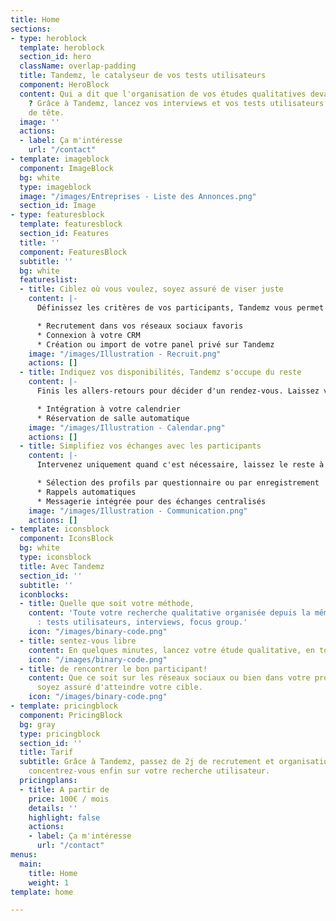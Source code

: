 ```yaml
---
title: Home
sections:
- type: heroblock
  template: heroblock
  section_id: hero
  className: overlap-padding
  title: Tandemz, le catalyseur de vos tests utilisateurs
  component: HeroBlock
  content: Qui a dit que l'organisation de vos études qualitatives devait être compliquée
    ? Grâce à Tandemz, lancez vos interviews et vos tests utilisateurs sans prise
    de tête.
  image: ''
  actions:
  - label: Ça m'intéresse
    url: "/contact"
- template: imageblock
  component: ImageBlock
  bg: white
  type: imageblock
  image: "/images/Entreprises - Liste des Annonces.png"
  section_id: Image
- type: featuresblock
  template: featuresblock
  section_id: Features
  title: ''
  component: FeaturesBlock
  subtitle: ''
  bg: white
  featureslist:
  - title: Ciblez où vous voulez, soyez assuré de viser juste
    content: |-
      Définissez les critères de vos participants, Tandemz vous permet de recruter les plus pertinents là où ils se trouvent:

      * Recrutement dans vos réseaux sociaux favoris
      * Connexion à votre CRM
      * Création ou import de votre panel privé sur Tandemz
    image: "/images/Illustration - Recruit.png"
    actions: []
  - title: Indiquez vos disponibilités, Tandemz s'occupe du reste
    content: |-
      Finis les allers-retours pour décider d'un rendez-vous. Laissez vos participants choisir parmi vos disponibilités.

      * Intégration à votre calendrier
      * Réservation de salle automatique
    image: "/images/Illustration - Calendar.png"
    actions: []
  - title: Simplifiez vos échanges avec les participants
    content: |-
      Intervenez uniquement quand c'est nécessaire, laissez le reste à Tandemz !

      * Sélection des profils par questionnaire ou par enregistrement
      * Rappels automatiques
      * Messagerie intégrée pour des échanges centralisés
    image: "/images/Illustration - Communication.png"
    actions: []
- template: iconsblock
  component: IconsBlock
  bg: white
  type: iconsblock
  title: Avec Tandemz
  section_id: ''
  subtitle: ''
  iconblocks:
  - title: Quelle que soit votre méthode,
    content: 'Toute votre recherche qualitative organisée depuis la même plateforme
      : tests utilisateurs, interviews, focus group.'
    icon: "/images/binary-code.png"
  - title: sentez-vous libre
    content: En quelques minutes, lancez votre étude qualitative, en toute autonomie.
    icon: "/images/binary-code.png"
  - title: de rencontrer le bon participant!
    content: Que ce soit sur les réseaux sociaux ou bien dans votre propre panel,
      soyez assuré d'atteindre votre cible.
    icon: "/images/binary-code.png"
- template: pricingblock
  component: PricingBlock
  bg: gray
  type: pricingblock
  section_id: ''
  title: Tarif
  subtitle: Grâce à Tandemz, passez de 2j de recrutement et organisation à 1h, et
    concentrez-vous enfin sur votre recherche utilisateur.
  pricingplans:
  - title: A partir de
    price: 100€ / mois
    details: ''
    highlight: false
    actions:
    - label: Ça m'intéresse
      url: "/contact"
menus:
  main:
    title: Home
    weight: 1
template: home

---
```

